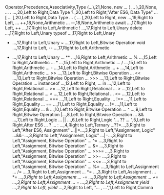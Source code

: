 ﻿Operator,Precedence,Associativity,Type
(...),21,None,
new ... ( ... ),20,None,
... . ...,20,Left to Right,Data Type
?.,20,Left to Right,"After ES6, Data Type"
... [ ... ],20,Left to Right,Data Type
... ( ... ),20,Left to Right,
new ...,19,Right to Left,
... ++,18,None,Arithmetic
... --,18,None,Arithmetic
await ...,17,Right to Left,
++ ...,17,Right to Left,Arithmetic
! ...,17,Right to Left,Unary
delete ...,17,Right to Left,Unary
typeof ...,17,Right to Left,Unary
- ...,17,Right to Left,Unary
~ ...,17,Right to Left,Bitwise Operation
void ...,17,Right to Left,
-- ...,17,Right to Left,Arithmetic
+ ...,17,Right to Left,Unary
... ** ...,16,Right to Left,Arithmetic
... % ...,15,Left to Right,Arithmetic
... * ...,15,Left to Right,Arithmetic
... / ...,15,Left to Right,Arithmetic
... - ...,14,Left to Right,Arithmetic
... + ...,14,Left to Right,Arithmetic
... >> ...,13,Left to Right,Bitwise Operation
... << ...,13,Left to Right,Bitwise Operation
... >>> ...,13,Left to Right,Bitwise Operation
... instanceof ...,12,Left to Right,
... in ...,12,Left to Right,Relational
... >= ...,12,Left to Right,Relational
... > ...,12,Left to Right,Relational
... < ...,12,Left to Right,Relational
... <= ...,12,Left to Right,Relational
... === ...,11,Left to Right,Equality
... !== ...,11,Left to Right,Equality
... == ...,11,Left to Right,Equality
... != ...,11,Left to Right,Equality
... & ...,10,Left to Right,Bitwise Operation
... ^ ...,9,Left to Right,Bitwise Operation
|...,8,Left to Right,Bitwise Operation
... && ...,7,Left to Right,Logic
… || ...,6,Left to Right,Logic
"... ?? ... ",5,Left to Right,After ES6
... ? ... : ...,4,Right to Left,Ternary
…??=…,3,Right to Left,"After ES6, Assignment"
…||=…,3,Right to Left,"Assignment, Logic"
…&&=…,3,Right to Left,"Assignment, Logic"
…|=…,3,Right to Left,"Assignment, Bitwise Operation"
... ^= ...,3,Right to Left,"Assignment, Bitwise Operation"
... &= ...,3,Right to Left,"Assignment, Bitwise Operation"
... >>>= ...,3,Right to Left,"Assignment, Bitwise Operation"
... >>= ...,3,Right to Left,"Assignment, Bitwise Operation"
... <<= ...,3,Right to Left,"Assignment, Bitwise Operation"
... %= ...,3,Right to Left,Assignment
... /= ...,3,Right to Left,Assignment
... *= ...,3,Right to Left,Assignment
... **= ...,3,Right to Left,Assignment
... -= ...,3,Right to Left,Assignment
... += ...,3,Right to Left,Assignment
... = ...,3,Right to Left,Assignment
yield ...,2,Right to Left,
yield* ...,2,Right to Left,
"... , ...",1,Left to Right,Comma
